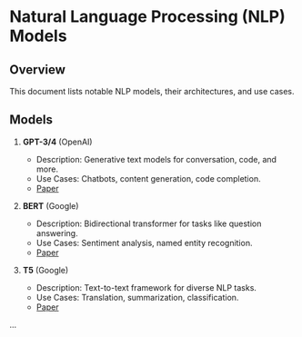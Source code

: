 # Natural Language Processing (NLP) Models

## Overview
This document lists notable NLP models, their architectures, and use cases.

## Models
1. **GPT-3/4** (OpenAI)
   - Description: Generative text models for conversation, code, and more.
   - Use Cases: Chatbots, content generation, code completion.
   - [Paper](https://arxiv.org/abs/2005.14165)

2. **BERT** (Google)
   - Description: Bidirectional transformer for tasks like question answering.
   - Use Cases: Sentiment analysis, named entity recognition.
   - [Paper](https://arxiv.org/abs/1810.04805)

3. **T5** (Google)
   - Description: Text-to-text framework for diverse NLP tasks.
   - Use Cases: Translation, summarization, classification.
   - [Paper](https://arxiv.org/abs/1910.10683)

...